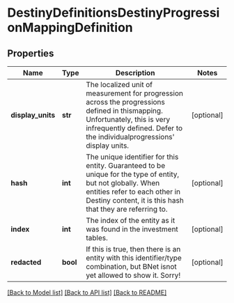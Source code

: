 # DestinyDefinitionsDestinyProgressionMappingDefinition

## Properties
Name | Type | Description | Notes
------------ | ------------- | ------------- | -------------
**display_units** | **str** | The localized unit of measurement for progression across the progressions defined in thismapping.  Unfortunately, this is very infrequently defined.  Defer to the individualprogressions&#39; display units. | [optional] 
**hash** | **int** | The unique identifier for this entity.  Guaranteed to be unique for the type of entity, but not globally.  When entities refer to each other in Destiny content, it is this hash that they are referring to. | [optional] 
**index** | **int** | The index of the entity as it was found in the investment tables. | [optional] 
**redacted** | **bool** | If this is true, then there is an entity with this identifier/type combination, but BNet isnot yet allowed to show it.  Sorry! | [optional] 

[[Back to Model list]](../README.md#documentation-for-models) [[Back to API list]](../README.md#documentation-for-api-endpoints) [[Back to README]](../README.md)


